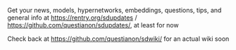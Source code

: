 Get your news, models, hypernetworks, embeddings, questions, tips, and general info at https://rentry.org/sdupdates / https://github.com/questianon/sdupdates/, at least for now

Check back at https://github.com/questianon/sdwiki/ for an actual wiki soon
